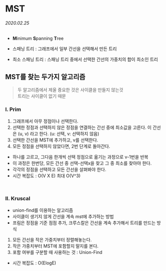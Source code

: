 # MST

###### 2020.02.25

- **M**inimum **S**panning **T**ree

- 스패닝 트리 : 그래프에서 일부 간선을 선택해서 만든 트리

- 최소 스패닝 트리 : 스패닝 트리 중에서 선택한 간선의 가중치의 합이 최소인 트리


## MST를 찾는 두가지 알고리즘

> 두 알고리즘에서 제울 즁요한 것은 사이클을 만들지 않는것 <br/>
> 트리는 사이클이 없기 때문

### I. Prim

1. 그래프에서 아무 정점이나 선택한다.
2. 선택한 정점과 선택하지 않은 정점을 연결하는 간선 중에 최소값을 고른다. 이 간선은 (u, v) 라고 한다. (u: 선택, v: 선택하지 않음)
3. 선택한 간선을 MST에 추가하고, v를 선택한다.
4. 모든 정점을 선택하지 않았다면, 2번 단계로 돌아간다.

- 하나를 고르고, 그다음 한개씩 선택 정점으로 옮기는 과정으로 v-1번을 반복
- 이 과정은 한번당, 모든 간선 중 선택-선택x을 찾고 그 중 최소를 찾아야 한다.
- 각각의 정점을 선택하고 모든 간선을 살펴봐야 한다.
- 시간 복잡도 : O(V X E) 최대 O(V^3)

<br />

### II. Kruscal

- union-find를 이용하는 알고리즘
- 사이클이 생기지 않게 간선을 계속 mst에 추가하는 방법
- 프림은 정점을 기준 점점 추가, 크루스칼은 간선을 계속 추가해서 트리를 만드는 방식

1. 모든 간선을 작은 가중치부터 정렬해놓는다.
2. 작은 가중치부터 MST에 포함할지 말지를 본다.
3. 포함 여부를 구분할 때 사용하는 것 : Union-Find

- 시간 복잡도 : O(ElogE)